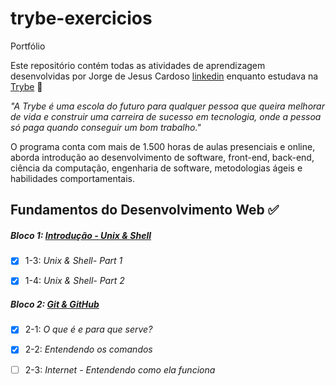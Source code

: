# trybe-exercicios
Portfólio

Este repositório contém todas as atividades de aprendizagem desenvolvidas por Jorge de Jesus Cardoso [linkedin](https://www.linkedin.com/in/jorgejesuscardoso) enquanto estudava na [Trybe](https://www.betrybe.com/) 🚀


_"A Trybe é uma escola do futuro para qualquer pessoa que queira melhorar de vida e construir uma carreira de sucesso em tecnologia, onde a pessoa só paga quando conseguir um bom trabalho."_


O programa conta com mais de 1.500 horas de aulas presenciais e online, aborda introdução ao desenvolvimento de software, front-end, back-end, ciência da computação, engenharia de software, metodologias ágeis e habilidades comportamentais.

## Fundamentos do Desenvolvimento Web ✅

##### Bloco 1: [Introdução - Unix & Shell](https://github.com/jorgejesuscardoso/trybe-exercicios/tree/main/fundamentos/secao-01-unix-shell-e-git)


- [x] 1-3: _Unix & Shell- Part 1_

- [x] 1-4: _Unix & Shell- Part 2_


##### Bloco 2: [Git & GitHub](https://github.com/jorgejesuscardoso/trybe-exercicios/tree/main/fundamentos/secao-02-introducao-a-html-e-css)


- [x] 2-1: _O que é e para que serve?_

- [x] 2-2: _Entendendo os comandos_

- [ ] 2-3: _Internet - Entendendo como ela funciona_
